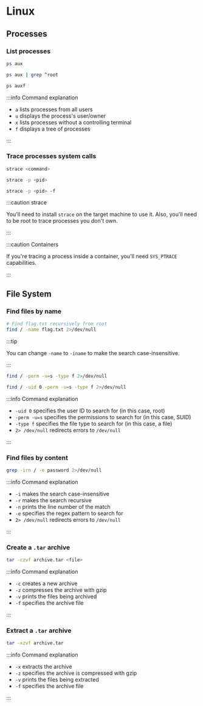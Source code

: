 # Linux

## Processes

### List processes

```bash title="List all processes"
ps aux
```

```bash title="List all processes running as root"
ps aux | grep ^root
```

```bash title="List the processes tree"
ps auxf
```

:::info Command explanation

- `a` lists processes from all users
- `u` displays the process's user/owner
- `x` lists processes without a controlling terminal
- `f` displays a tree of processes

:::

### Trace processes system calls

```bash title="Run and trace a process"
strace <command>
```

```bash title="Trace a process"
strace -p <pid>
```

```bash title="Trace a process and its children"
strace -p <pid> -f
```

:::caution strace

You'll need to install `strace` on the target machine to use it. Also, you'll need to be root to trace processes you don't own.

:::

:::caution Containers

If you're tracing a process inside a container, you'll need `SYS_PTRACE` capabilities.

:::

## File System

### Find files by name

```bash title="Simple find"
# Find flag.txt recursively from root
find / -name flag.txt 2>/dev/null
```

:::tip

You can change `-name` to `-iname` to make the search case-insensitive.

:::

```bash title="Find every executable file with SUID permissions"
find / -perm -u=s -type f 2>/dev/null
```

```bash title="Find every executable file with SUID permissions owned by root"
find / -uid 0 -perm -u=s -type f 2>/dev/null
```

:::info Command explanation

- `-uid 0` specifies the user ID to search for (in this case, root)
- `-perm -u=s` specifies the permissions to search for (in this case, SUID)
- `-type f` specifies the file type to search for (in this case, a file)
- `2> /dev/null` redirects errors to `/dev/null`

:::

### Find files by content

```bash title="Find everyfile which contains the word 'password'"
grep -irn / -e password 2>/dev/null
```

:::info Command explanation

- `-i` makes the search case-insensitive
- `-r` makes the search recursive
- `-n` prints the line number of the match
- `-e` specifies the regex pattern to search for
- `2> /dev/null` redirects errors to `/dev/null`

:::

### Create a `.tar` archive

```bash title="Create a .tar archive"
tar -czvf archive.tar <file>
```

:::info Command explanation

- `-c` creates a new archive
- `-z` compresses the archive with gzip
- `-v` prints the files being archived
- `-f` specifies the archive file

:::

### Extract a `.tar` archive

```bash title="Extract a .tar archive"
tar -xzvf archive.tar
```

:::info Command explanation

- `-x` extracts the archive
- `-z` specifies the archive is compressed with gzip
- `-v` prints the files being extracted
- `-f` specifies the archive file

:::